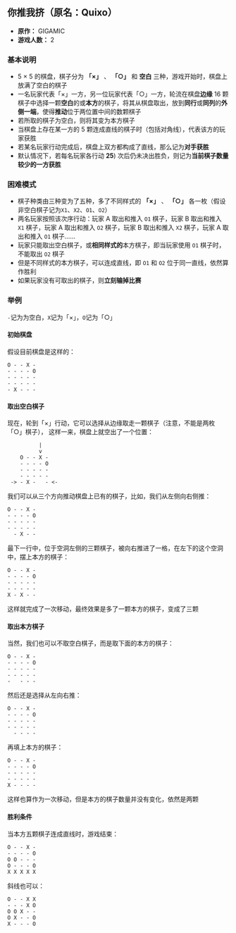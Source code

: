 ## 你推我挤（原名：Quixo）

- **原作：** GIGAMIC
- **游戏人数：** 2

### 基本说明

- 5 × 5 的棋盘，棋子分为 **「×」** 、 **「○」** 和 **空白** 三种，游戏开始时，棋盘上放满了空白的棋子
- 一名玩家代表「×」一方，另一位玩家代表「○」一方，轮流在棋盘**边缘** 16 颗棋子中选择一颗**空白**的或**本方**的棋子，将其从棋盘取出，放到**同行**或**同列**的**外侧一端**，使得**推动**位于两位置中间的数颗棋子
- 若所取的棋子为空白，则将其变为本方棋子
- 当棋盘上存在某一方的 5 颗连成直线的棋子时（包括对角线），代表该方的玩家获胜
- 若某名玩家行动完成后，棋盘上双方都构成了直线，那么记为**对手获胜**
- 默认情况下，若每名玩家各行动 **25**) 次后仍未决出胜负，则记为**当前棋子数量较少的一方获胜**

### 困难模式

- 棋子种类由三种变为了五种，多了不同样式的 **「×」** 、 **「○」** 各一枚（假设非空白棋子记为`X1`、`X2`、`O1`、`O2`）
- 两名玩家按照该次序行动：玩家 A 取出和推入 `O1` 棋子，玩家 B 取出和推入 `X1` 棋子，玩家 A 取出和推入 `O2` 棋子，玩家 B 取出和推入 `X2` 棋子，玩家 A 取出和推入 `O1` 棋子……
- 玩家只能取出空白棋子，或**相同样式的**本方棋子，即当玩家使用 `O1` 棋子时，不能取出 `O2` 棋子
- 但是不同样式的本方棋子，可以连成直线，即 `O1` 和 `O2` 位于同一直线，依然算作胜利
- 如果玩家没有可取出的棋子，则**立刻输掉比赛**

### 举例

`-`记为为空白，`X`记为「×」，`O`记为「○」

#### 初始棋盘

假设目前棋盘是这样的：

```
O - - X -
- - - - O
- - - - -
- - - - -
- X - - -
```

#### 取出空白棋子

现在，轮到「×」行动，它可以选择从边缘取走一颗棋子（注意，不能是两枚「○」棋子）， 这样一来，棋盘上就空出了一个位置：

```
          |
          v
    O - - X -
    - - - - O
    - - - - -
    - - - - -
 -> - X -   - <-
```

我们可以从三个方向推动棋盘上已有的棋子，比如，我们从左侧向右侧推：

```
O - - X -
- - - - O
- - - - -
- - - - -
  - X - -
```

最下一行中，位于空洞左侧的三颗棋子，被向右推进了一格，在左下的这个空洞中，摆上本方的棋子：

```
O - - X -
- - - - O
- - - - -
- - - - -
X - X - -
```

这样就完成了一次移动，最终效果是多了一颗本方的棋子，变成了三颗

#### 取出本方棋子

当然，我们也可以不取空白棋子，而是取下面的本方的棋子：

```
O - - X -
- - - - O
- - - - -
- - - - -
-   - - -
```

然后还是选择从左向右推：

```
O - - X -
- - - - O
- - - - -
- - - - -
  - - - -
```

再填上本方的棋子：

```
O - - X -
- - - - O
- - - - -
- - - - -
X - - - -
```

这样也算作为一次移动，但是本方的棋子数量并没有变化，依然是两颗

#### 胜利条件

当本方五颗棋子连成直线时，游戏结束：

```
O - - X -
- - - - O
O O - - -
O - - - O
X X X X X
```

斜线也可以：

```
O - - X X
- - - X O
O O X - -
O X - - O
X - - - O
```
